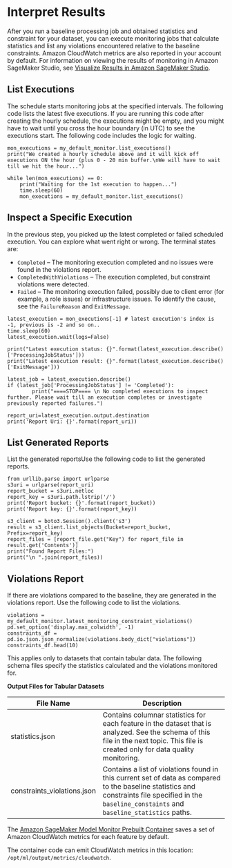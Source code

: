 # Interpret Results<a name="model-monitor-interpreting-results"></a>

After you run a baseline processing job and obtained statistics and constraint for your dataset, you can execute monitoring jobs that calculate statistics and list any violations encountered relative to the baseline constraints\. Amazon CloudWatch metrics are also reported in your account by default\. For information on viewing the results of monitoring in Amazon SageMaker Studio, see [Visualize Results in Amazon SageMaker Studio](model-monitor-interpreting-visualize-results.md)\.

## List Executions<a name="w1199aac26c24c31b5"></a>

The schedule starts monitoring jobs at the specified intervals\. The following code lists the latest five executions\. If you are running this code after creating the hourly schedule, the executions might be empty, and you might have to wait until you cross the hour boundary \(in UTC\) to see the executions start\. The following code includes the logic for waiting\.

```
mon_executions = my_default_monitor.list_executions()
print("We created a hourly schedule above and it will kick off executions ON the hour (plus 0 - 20 min buffer.\nWe will have to wait till we hit the hour...")

while len(mon_executions) == 0:
    print("Waiting for the 1st execution to happen...")
    time.sleep(60)
    mon_executions = my_default_monitor.list_executions()
```

## Inspect a Specific Execution<a name="w1199aac26c24c31b7"></a>

 

In the previous step, you picked up the latest completed or failed scheduled execution\. You can explore what went right or wrong\. The terminal states are:
+ `Completed` – The monitoring execution completed and no issues were found in the violations report\.
+ `CompletedWithViolations` – The execution completed, but constraint violations were detected\.
+ `Failed` – The monitoring execution failed, possibly due to client error \(for example, a role issues\) or infrastructure issues\. To identify the cause, see the `FailureReason` and `ExitMessage`\.

```
latest_execution = mon_executions[-1] # latest execution's index is -1, previous is -2 and so on..
time.sleep(60)
latest_execution.wait(logs=False)

print("Latest execution status: {}".format(latest_execution.describe()['ProcessingJobStatus']))
print("Latest execution result: {}".format(latest_execution.describe()['ExitMessage']))

latest_job = latest_execution.describe()
if (latest_job['ProcessingJobStatus'] != 'Completed'):
        print("====STOP==== \n No completed executions to inspect further. Please wait till an execution completes or investigate previously reported failures.")
```

```
report_uri=latest_execution.output.destination
print('Report Uri: {}'.format(report_uri))
```

## List Generated Reports<a name="w1199aac26c24c31b9"></a>

List the generated reportsUse the following code to list the generated reports\. 

```
from urllib.parse import urlparse
s3uri = urlparse(report_uri)
report_bucket = s3uri.netloc
report_key = s3uri.path.lstrip('/')
print('Report bucket: {}'.format(report_bucket))
print('Report key: {}'.format(report_key))

s3_client = boto3.Session().client('s3')
result = s3_client.list_objects(Bucket=report_bucket, Prefix=report_key)
report_files = [report_file.get("Key") for report_file in result.get('Contents')]
print("Found Report Files:")
print("\n ".join(report_files))
```

## Violations Report<a name="w1199aac26c24c31c11"></a>

If there are violations compared to the baseline, they are generated in the violations report\. Use the following code to list the violations\.

```
violations = my_default_monitor.latest_monitoring_constraint_violations()
pd.set_option('display.max_colwidth', -1)
constraints_df = pd.io.json.json_normalize(violations.body_dict["violations"])
constraints_df.head(10)
```

This applies only to datasets that contain tabular data\. The following schema files specify the statistics calculated and the violations monitored for\.


**Output Files for Tabular Datasets**  

| File Name | Description | 
| --- | --- | 
| statistics\.json |  Contains columnar statistics for each feature in the dataset that is analyzed\. See the schema of this file in the next topic\.  This file is created only for data quality monitoring\.   | 
| constraints\_violations\.json |  Contains a list of violations found in this current set of data as compared to the baseline statistics and constraints file specified in the `baseline_constaints` and `baseline_statistics` paths\.  | 

The [Amazon SageMaker Model Monitor Prebuilt Container](model-monitor-pre-built-container.md) saves a set of Amazon CloudWatch metrics for each feature by default\. 

The container code can emit CloudWatch metrics in this location: `/opt/ml/output/metrics/cloudwatch`\. 